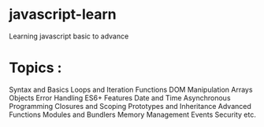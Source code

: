 # javascript-learn
Learning javascript basic to advance

# Topics :

Syntax and Basics
Loops and Iteration
Functions
DOM Manipulation
Arrays
Objects
Error Handling
ES6+ Features
Date and Time
Asynchronous Programming
Closures and Scoping
Prototypes and Inheritance
Advanced Functions
Modules and Bundlers
Memory Management
Events
Security
etc.
